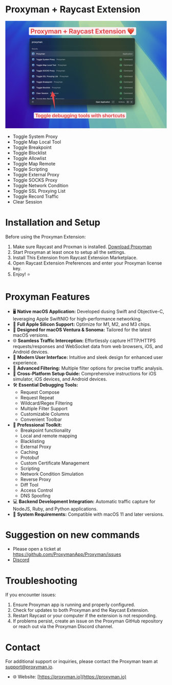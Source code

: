 # Proxyman + Raycast Extension

![Proxyman with Raycast Extension](./assets/raycast_and_proxyman.jpeg)

- Toggle System Proxy
- Toggle Map Local Tool
- Toggle Breakpoint
- Toggle Blocklist
- Toggle Allowlist
- Toggle Map Remote
- Toggle Scripting
- Toggle External Proxy
- Toggle SOCKS Proxy
- Toggle Network Condition
- Toggle SSL Proxying List
- Toggle Record Traffic
- Clear Session

# Installation and Setup
Before using the Proxyman Extension:

1. Make sure Raycast and Proxman is installed. [Download Proxyman](https://proxyman.io/)
2. Start Proxyman at least once to setup all the settings.
3. Install This Extension from Raycast Extension Marketplace.
4. Open Raycast Extension Preferences and enter your Proxyman license key.
5. Enjoy! ⭐️

# Proxyman Features
* 🖥️ **Native macOS Application:** Developed dusing Swift and Objective-C, leveraging Apple SwiftNIO for high-performance networking.
* 🍏 **Full Apple Silicon Support:** Optimize for M1, M2, and M3 chips.
* 🚀 **Designed for macOS Ventura & Sonoma:** Tailored for the latest macOS versions.
* 🌐 **Seamless Traffic Interception:** Effortlessly capture HTTP/HTTPS requests/responses and WebSocket data from web browsers, iOS, and Android devices.
* 🎨 **Modern User Interface:** Intuitive and sleek design for enhanced user experience.
* 🔎 **Advanced Filtering:** Multiple filter options for precise traffic analysis.
* 📱 **Cross-Platform Setup Guide:** Comprehensive instructions for iOS simulator, iOS devices, and Android devices.
* 🛠️ **Essential Debugging Tools:** 
  - Request Compose
  - Request Repeat
  - Wildcard/Regex Filtering
  - Multiple Filter Support
  - Customizable Columns
  - Convenient Toolbar
* 🔧 **Professional Toolkit:**
  - Breakpoint functionality
  - Local and remote mapping
  - Blacklisting
  - External Proxy
  - Caching
  - Protobuf
  - Custom Certificate Management
  - Scripting
  - Network Condition Simulation
  - Reverse Proxy
  - Diff Tool
  - Access Control
  - DNS Spoofing
* 💻 **Backend Development Integration:** Automatic traffic capture for NodeJS, Ruby, and Python applications.
* 🍎 **System Requirements:** Compatible with macOS 11 and later versions.

# Suggestion on new commands
- Please open a ticket at https://github.com/ProxymanApp/Proxyman/issues
- [Discord](https://discord.gg/tjWEq6Da42)

# Troubleshooting
If you encounter issues:

1. Ensure Proxyman app is running and properly configured.
2. Check for updates to both Proxyman and the Raycast Extension.
3. Restart Raycast or your computer if the extension is not responding.
4. If problems persist, create an issue on the Proxyman GitHub repository or reach out via the Proxyman Discord channel.

# Contact
For additional support or inquiries, please contact the Proxyman team at support@proxyman.io.

- 🌐 Website: [https://proxyman.io](https://proxyman.io)